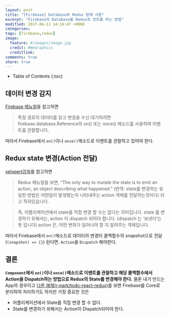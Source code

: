 ```yaml
---
layout: post
title: "[Firebase] Database와 Redux 함께 사용"
excerpt: "Firebase의 Database를 Redux로 컨트롤 하는 방법"
modified: 2017-04-11 14:16:47 +0900
categories: 
tags: [firebase,redux]
image:
  feature: #/images/image.jpg
  credit: #WeGraphics
  creditlink: 
comments: true
share: true
---
```

* Table of Contents
{:toc}

## 데이터 변경 감지

[Firebase 메뉴얼](https://firebase.google.com/docs/database/web/read-and-write?hl=ko#listen_for_value_events)을 참고하면
>특정 경로의 데이터를 읽고 변경을 수신 대기하려면 firebase.database.Reference의 on() 또는 once() 메소드를 사용하여 이벤트를 관찰합니다.

따라서 Firebase에서 `on()`이나 `once()`메소드로 이벤트를 관찰하고 있어야 한다.

## Redux state 변경(Action 전달)

[velopert강좌](https://velopert.com/1225)를 참고하면
>Redux 매뉴얼을 보면, “The only way to mutate the state is to emit an action, an object describing what happened.” (번역: state를 변경하는 유일한 방법은 어떤일이 발생했는지 나타내주는 action 객체를 전달하는것이다) 라고 적혀있습니다.

>즉, 어플리케이션에서 state를 직접 변경 할 수는 없다는 의미입니다. state 를 변경하기 위해서는, action 이 dispatch 되어야 합니다. (dispatch 는 ‘보낸다’는 뜻 입니다)  action 은, 어떤 변화가 일어나야 할 지 알려주는 객체입니다.

따라서 Firebase에서 `on()`메소드로 데이터의 변경이 콜백함수의 snapshot으로 전달(`(snapshot) => {}`) 된다면. `Action`을 `Dispatch` 해야한다. 

## 결론

**`Component`에서 `on()`이나 `once()`메소드로 이벤트를 관찰하고 해당 콜백함수에서 Action을 Dispatch하는 방법으로 Redux의 State를 변경해야 한다.** 
물론 내가 만드는 App의 경우이고 [다른 예제(r-park/todo-react-redux)](https://github.com/r-park/todo-react-redux)를 보면 Firebase를 Core로 분리하여 처리하기도 하지만 가장 중요한 것은
* 어플리케이션에서 State를 직접 변경 할 수 없다.
* State를 변경하기 위해서는 Action이 Dispatch되어야 한다.